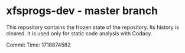 # xfsprogs-dev - master branch

This repository contains the frozen state of the repository.
Its history is cleared. It is used only for static code
analysis with Codacy.

Commit Time: 1718874582